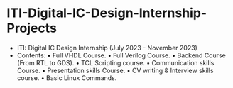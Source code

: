 # ITI-Digital-IC-Design-Internship-Projects
- ITI: Digital IC Design Internship (July 2023 - November 2023)
- Contents:
• Full VHDL Course.			• Full Verilog Course.		• Backend Course (From RTL to GDS).
• TCL Scripting course.			• Communication skills Course.	• Presentation skills Course.
• CV writing & Interview skills course.  • Basic Linux Commands. 
